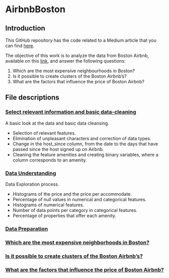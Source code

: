 # AirbnbBoston
## Introduction

This GitHub repository has the code related to a Medium article that you can find [here](https://fran-alliende.medium.com/boston-airbnbs-data-analysis-6d9971dfdf2).

The objective of this work is to analyze the data from Boston Airbnb, available on this [link](https://www.kaggle.com/airbnb/boston), and answer the following questions:

1. Which are the most expensive neighbourhoods in Boston?
2. Is it possible to create clusters of the Boston Airbnb’s?
3. What are the factors that influence the price of Boston Airbnb?

## File descriptions

### [Select relevant information and basic data-cleaning](https://github.com/FranciscaAlliende/AirbnbBoston/blob/main/1%20Select%20relevant%20information%20and%20basic%20data-cleaning.ipynb)

A basic look at the data and basic data cleansing.
- Selection of relevant features.
- Elimination of unpleasant characters and correction of data types.
- Change in the host_since column, from the date to the days that have passed since the host signed up on Airbnb.
- Cleaning the feature amenities and creating binary variables, where a column corresponds to an amenity. 

### [Data Understanding](https://github.com/FranciscaAlliende/AirbnbBoston/blob/main/2%20Data%20Understanding.ipynb)

Data Exploration process.
- Histograms of the price and the price per accommodate.
- Percentage of null values in numerical and categorical features.
- Histograms of numerical features.
- Number of data points per category in categorical features.
- Percentage of properties that offer each amenity. 

### [Data Preparation](https://github.com/FranciscaAlliende/AirbnbBoston/blob/main/3%20Data%20Preparation.ipynb)


### [Which are the most expensive neighborhoods in Boston?](https://github.com/FranciscaAlliende/AirbnbBoston/blob/main/4%20Which%20are%20the%20most%20expensive%20neighborhoods%20in%20Boston.ipynb)

### [Is it possible to create clusters of the Boston Airbnb’s?](https://github.com/FranciscaAlliende/AirbnbBoston/blob/main/5%20Is%20it%20possible%20to%20create%20clusters%20of%20the%20Boston%20Airbnb%E2%80%99s.ipynb)

### [What are the factors that influence the price of Boston Airbnb?](https://github.com/FranciscaAlliende/AirbnbBoston/blob/main/6%20What%20are%20the%20factors%20that%20influence%20the%20price%20of%20Boston%20Airbnb.ipynb)
